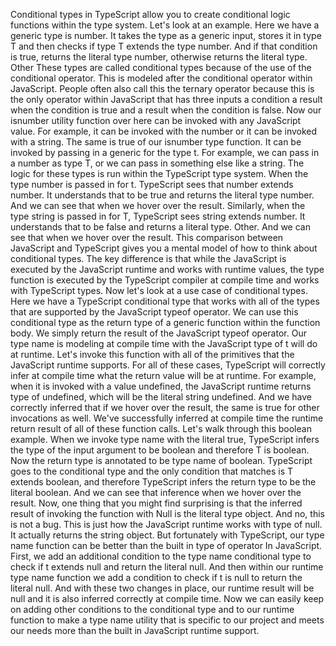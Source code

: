 Conditional types in TypeScript allow you to create conditional logic functions within the type system.
Let's look at an example.
Here we have a generic type is number.
It takes the type as a generic input, stores it in type T and then checks if type T extends the type
number.
And if that condition is true, returns the literal type number, otherwise returns the literal type.
Other These types are called conditional types because of the use of the conditional operator.
This is modeled after the conditional operator within JavaScript.
People often also call this the ternary operator because this is the only operator within JavaScript
that has three inputs a condition a result when the condition is true and a result when the condition
is false.
Now our isnumber utility function over here can be invoked with any JavaScript value.
For example, it can be invoked with the number or it can be invoked with a string.
The same is true of our isnumber type function.
It can be invoked by passing in a generic for the type t.
For example, we can pass in a number as type T, or we can pass in something else like a string.
The logic for these types is run within the TypeScript type system.
When the type number is passed in for t.
TypeScript sees that number extends number.
It understands that to be true and returns the literal type number.
And we can see that when we hover over the result.
Similarly, when the type string is passed in for T, TypeScript sees string extends number.
It understands that to be false and returns a literal type.
Other.
And we can see that when we hover over the result.
This comparison between JavaScript and TypeScript gives you a mental model of how to think about conditional
types.
The key difference is that while the JavaScript is executed by the JavaScript runtime and works with
runtime values, the type function is executed by the TypeScript compiler at compile time and works
with TypeScript types.
Now let's look at a use case of conditional types.
Here we have a TypeScript conditional type that works with all of the types that are supported by the
JavaScript typeof operator.
We can use this conditional type as the return type of a generic function within the function body.
We simply return the result of the JavaScript typeof operator.
Our type name is modeling at compile time with the JavaScript type of t will do at runtime.
Let's invoke this function with all of the primitives that the JavaScript runtime supports.
For all of these cases, TypeScript will correctly infer at compile time what the return value will
be at runtime.
For example, when it is invoked with a value undefined, the JavaScript runtime returns type of undefined,
which will be the literal string undefined.
And we have correctly inferred that if we hover over the result, the same is true for other invocations
as well.
We've successfully inferred at compile time the runtime return result of all of these function calls.
Let's walk through this boolean example.
When we invoke type name with the literal true, TypeScript infers the type of the input argument to
be boolean and therefore T is boolean.
Now the return type is annotated to be type name of boolean.
TypeScript goes to the conditional type and the only condition that matches is T extends boolean, and
therefore TypeScript infers the return type to be the literal boolean.
And we can see that inference when we hover over the result.
Now, one thing that you might find surprising is that the inferred result of invoking the function
with Null is the literal type object.
And no, this is not a bug.
This is just how the JavaScript runtime works with type of null.
It actually returns the string object.
But fortunately with TypeScript, our type name function can be better than the built in type of operator
In JavaScript.
First, we add an additional condition to the type name conditional type to check if t extends null
and return the literal null.
And then within our runtime type name function we add a condition to check if t is null to return the
literal null.
And with these two changes in place, our runtime result will be null and it is also inferred correctly
at compile time.
Now we can easily keep on adding other conditions to the conditional type and to our runtime function
to make a type name utility that is specific to our project and meets our needs more than the built
in JavaScript runtime support.
